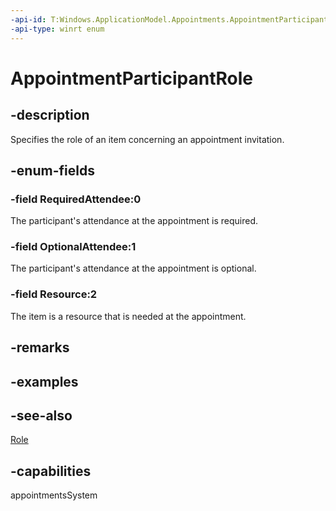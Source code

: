 ```yaml
---
-api-id: T:Windows.ApplicationModel.Appointments.AppointmentParticipantRole
-api-type: winrt enum
---
```


<!-- Enumeration syntax
public enum Windows.ApplicationModel.Appointments.AppointmentParticipantRole : int
-->

# AppointmentParticipantRole

## -description
Specifies the role of an item concerning an appointment invitation.

## -enum-fields
### -field RequiredAttendee:0
The participant's attendance at the appointment is required.

### -field OptionalAttendee:1
The participant's attendance at the appointment is optional.

### -field Resource:2
The item is a resource that is needed at the appointment.


## -remarks

## -examples

## -see-also
[Role](appointmentinvitee_role.md)
## -capabilities
appointmentsSystem
